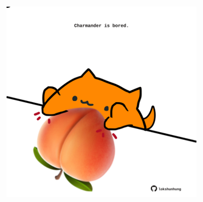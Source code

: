 <!-- built at 18/01/2023, 17:00:50 UTC -->
<p align="center">
  <img width="500" height="500" src="./ReadmeImage.svg">
</p>
